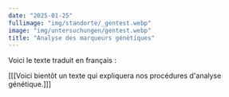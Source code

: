 ```yaml
---
date: "2025-01-25"
fullimage: "img/standorte/_gentest.webp"
image: "img/untersuchungen/gentest.webp"
title: "Analyse des marqueurs génétiques"
---
```


Voici le texte traduit en français :

[[[Voici bientôt un texte qui expliquera nos procédures d'analyse génétique.]]]
